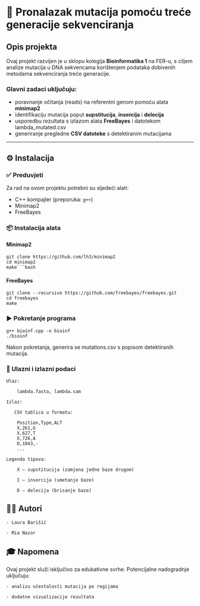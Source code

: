 # 🔬 Pronalazak mutacija pomoću treće generacije sekvenciranja

## Opis projekta

Ovaj projekt razvijen je u sklopu kolegija **Bioinformatika 1** na FER-u, s ciljem analize mutacija u DNA sekvencama korištenjem podataka dobivenih metodama sekvenciranja treće generacije.

### Glavni zadaci uključuju:

- poravnanje očitanja (reads) na referentni genom pomoću alata **minimap2**
- identifikaciju mutacija poput **supstitucija**, **insercija** i **delecija**
- usporedbu rezultata s izlazom alata **FreeBayes** i datotekom lambda_mutated.csv
- generiranje pregledne **CSV datoteke** s detektiranim mutacijama

---

## ⚙️ Instalacija

### ✅ Preduvjeti

Za rad na ovom projektu potrebni su sljedeći alati:

- C++ kompajler (preporuka: `g++`)
- Minimap2
- FreeBayes

### 📦 Instalacija alata

#### Minimap2

    git clone https://github.com/lh3/minimap2
    cd minimap2
    make```bash

#### FreeBayes

    git clone --recursive https://github.com/freebayes/freebayes.git
    cd freebayes
    make

### ▶️ Pokretanje programa

    g++ bioinf.cpp -o bioinf
    ./bioinf

Nakon pokretanja, generira se mutations.csv s popisom detektiranih mutacija.
### 📄 Ulazni i izlazni podaci
    Ulaz:
    
        lambda.fasta, lambda.sam
    
    Izlaz:

       CSV tablica u formatu:
        
        Position,Type,ALT
        X,261,G
        X,627,T
        X,726,A
        D,1043,-
        ...

    Legenda tipova:
    
        X – supstitucija (zamjena jedne baze drugom)
    
        I – insercija (umetanje baze)
    
        D – delecija (brisanje baze)

## 👩‍🔬 Autori

    - Laura Barišić

    - Mia Nazor

## 🎓 Napomena

Ovaj projekt služi isključivo za edukativne svrhe. Potencijalne nadogradnje uključuju:

    - analizu učestalosti mutacija po regijama

    - dodatne vizualizacije rezultata


